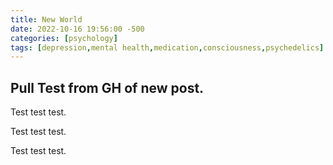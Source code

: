 ```yaml
---
title: New World
date: 2022-10-16 19:56:00 -500
categories: [psychology]
tags: [depression,mental health,medication,consciousness,psychedelics]
---
```


## Pull Test from GH of new post.

Test test test.

Test test test.

Test test test.
